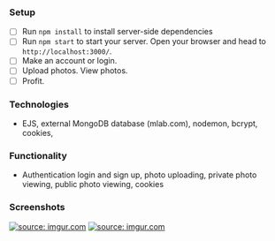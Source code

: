 
### Setup
- [ ] Run `npm install` to install server-side dependencies
- [ ] Run `npm start` to start your server. Open your browser and head to `http://localhost:3000/`.
- [ ] Make an account or login.
- [ ] Upload photos. View photos.
- [ ] Profit. 

### Technologies
- EJS, external MongoDB database (mlab.com), nodemon, bcrypt, cookies, 

### Functionality
- Authentication login and sign up, photo uploading, private photo viewing, public photo viewing, cookies

### Screenshots

<a href="http://imgur.com/9weTCIi"><img src="http://i.imgur.com/9weTCIi.png" title="source: imgur.com" /></a>
<a href="http://imgur.com/g8OkIeJ"><img src="http://i.imgur.com/g8OkIeJ.png" title="source: imgur.com" /></a>







